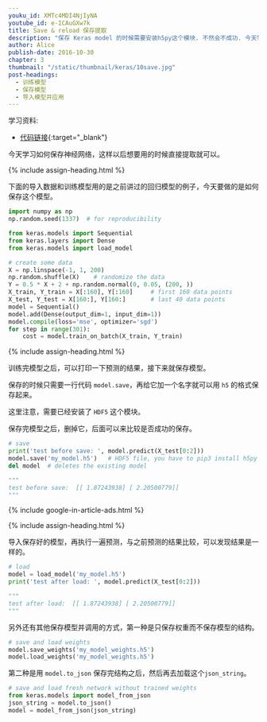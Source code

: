 ```yaml
---
youku_id: XMTc4MDI4NjIyNA
youtube_id: e-ICAuGXw7k
title: Save & reload 保存提取
description: "保存 Keras model 的时候需要安装h5py这个模块. 不然会不成功. 今天学习如何保存神经网络，这样以后想要用的时候直接提取就可以。"
author: Alice
publish-date: 2016-10-30
chapter: 3
thumbnail: "/static/thumbnail/keras/10save.jpg"
post-headings:
  - 训练模型
  - 保存模型
  - 导入模型并应用
---
```


学习资料:
  * [代码链接](https://github.com/MorvanZhou/tutorials/blob/master/kerasTUT/10-save.py){:target="_blank"}
  
今天学习如何保存神经网络，这样以后想要用的时候直接提取就可以。


 {% include assign-heading.html %}

下面的导入数据和训练模型用的是之前讲过的回归模型的例子，今天要做的是如何保存这个模型。

``` python
import numpy as np
np.random.seed(1337)  # for reproducibility

from keras.models import Sequential
from keras.layers import Dense
from keras.models import load_model

# create some data
X = np.linspace(-1, 1, 200)
np.random.shuffle(X)    # randomize the data
Y = 0.5 * X + 2 + np.random.normal(0, 0.05, (200, ))
X_train, Y_train = X[:160], Y[:160]     # first 160 data points
X_test, Y_test = X[160:], Y[160:]       # last 40 data points
model = Sequential()
model.add(Dense(output_dim=1, input_dim=1))
model.compile(loss='mse', optimizer='sgd')
for step in range(301):
    cost = model.train_on_batch(X_train, Y_train)

```



 {% include assign-heading.html %}

训练完模型之后，可以打印一下预测的结果，接下来就保存模型。

保存的时候只需要一行代码 `model.save`，再给它加一个名字就可以用 `h5` 的格式保存起来。

这里注意，需要已经安装了 `HDF5` 这个模块。

保存完模型之后，删掉它，后面可以来比较是否成功的保存。

```python
# save
print('test before save: ', model.predict(X_test[0:2]))
model.save('my_model.h5')   # HDF5 file, you have to pip3 install h5py if don't have it
del model  # deletes the existing model

"""
test before save:  [[ 1.87243938] [ 2.20500779]]
"""
```

{% include google-in-article-ads.html %}

 {% include assign-heading.html %}

导入保存好的模型，再执行一遍预测，与之前预测的结果比较，可以发现结果是一样的。

```python
# load
model = load_model('my_model.h5')
print('test after load: ', model.predict(X_test[0:2]))

"""
test after load:  [[ 1.87243938] [ 2.20500779]]
"""
```


另外还有其他保存模型并调用的方式，第一种是只保存权重而不保存模型的结构。

```python
# save and load weights
model.save_weights('my_model_weights.h5')
model.load_weights('my_model_weights.h5')
```

第二种是用 `model.to_json` 保存完结构之后，然后再去加载这个`json_string`。 

```python
# save and load fresh network without trained weights
from keras.models import model_from_json
json_string = model.to_json()
model = model_from_json(json_string)
```